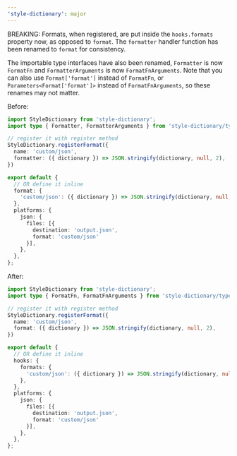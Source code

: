 ```yaml
---
'style-dictionary': major
---
```


BREAKING: Formats, when registered, are put inside the `hooks.formats` property now, as opposed to `format`.
The `formatter` handler function has been renamed to `format` for consistency.

The importable type interfaces have also been renamed, `Formatter` is now `FormatFn` and `FormatterArguments` is now `FormatFnArguments`.
Note that you can also use `Format['format']` instead of `FormatFn`, or `Parameters<Format['format']>` instead of `FormatFnArguments`, so these renames may not matter.

Before:

```ts
import StyleDictionary from 'style-dictionary';
import type { Formatter, FormatterArguments } from 'style-dictionary/types';

// register it with register method
StyleDictionary.registerFormat({
  name: 'custom/json',
  formatter: ({ dictionary }) => JSON.stringify(dictionary, null, 2),
})

export default {
  // OR define it inline
  format: {
    'custom/json': ({ dictionary }) => JSON.stringify(dictionary, null, 2),
  },
  platforms: {
    json: {
      files: [{
        destination: 'output.json',
        format: 'custom/json'
      }],
    },
  },
};
```

After:

```ts
import StyleDictionary from 'style-dictionary';
import type { FormatFn, FormatFnArguments } from 'style-dictionary/types';

// register it with register method
StyleDictionary.registerFormat({
  name: 'custom/json',
  format: ({ dictionary }) => JSON.stringify(dictionary, null, 2),
})

export default {
  // OR define it inline
  hooks: {
    formats: {
      'custom/json': ({ dictionary }) => JSON.stringify(dictionary, null, 2),
    },
  },
  platforms: {
    json: {
      files: [{
        destination: 'output.json',
        format: 'custom/json'
      }],
    },
  },
};
```
